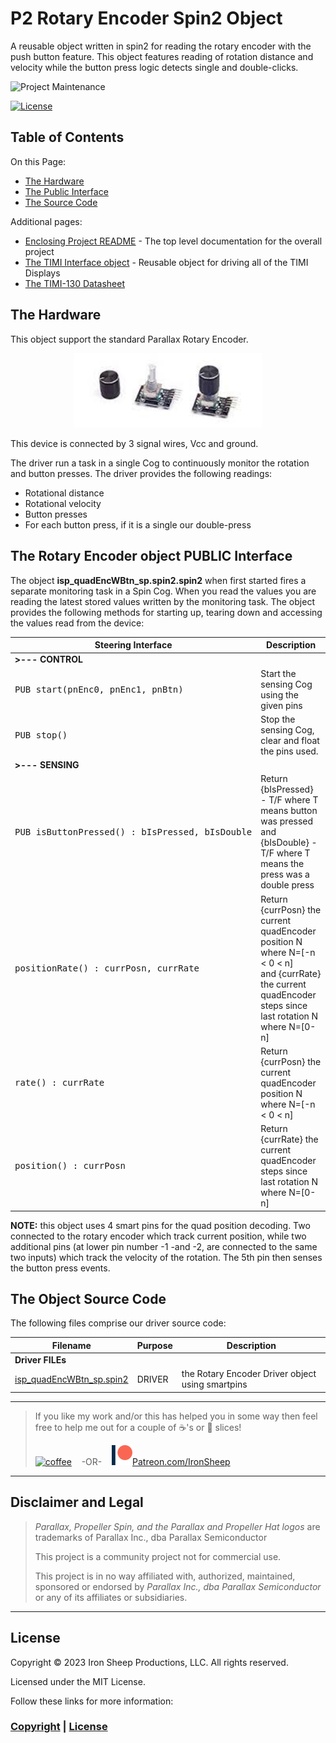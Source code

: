 # P2 Rotary Encoder Spin2 Object
A reusable object written in spin2 for reading the rotary encoder with the push button feature. This object features reading of rotation distance and velocity while the button press logic detects single and double-clicks.

![Project Maintenance][maintenance-shield]

[![License][license-shield]](LICENSE)

## Table of Contents

On this Page:

- [The Hardware](#the-hardware)
- [The Public Interface](#the-rotary-encoder-object-public-interface)
- [The Source Code](#the-object-source-code)

Additional pages:

- [Enclosing Project README](./README.md) - The top level documentation for the overall project
- [The TIMI Interface object](./TIMI.md) - Reusable object for driving all of the TIMI Displays
- [The TIMI-130 Datasheet](./Docs/TIMI-130_Datasheet_REV1.0.pdf) 

## The Hardware

This object support the standard Parallax Rotary Encoder.

<p align="center">
  <img src="./DOCs/images/rotaryEncPB.jpg" width="300">
</p>

This device is connected by 3 signal wires, Vcc and ground.

The driver run a task in a single Cog to continuously monitor the rotation and button presses.  The driver provides the following readings:

- Rotational distance
- Rotational velocity
- Button presses
- For each button press, if it is a single our double-press

## The Rotary Encoder object PUBLIC Interface

The object **isp\_quadEncWBtn_sp.spin2.spin2** when first started fires a separate monitoring task in a Spin Cog. When you read the values you are reading the latest stored values written by the monitoring task. 
The object provides the following methods for starting up, tearing down and accessing the values read from the device:

| Steering Interface | Description |
| --- | --- |
|  **>--- CONTROL**
| <PRE>PUB start(pnEnc0, pnEnc1, pnBtn)</PRE> | Start the sensing Cog using the given pins 
| <PRE>PUB stop()</PRE> | Stop the sensing Cog, clear and float the pins used.
|  **>--- SENSING**
| <PRE>PUB isButtonPressed() : bIsPressed, bIsDouble</PRE> | Return {bIsPressed} - T/F where T means button was pressed </br> and {bIsDouble} - T/F where T means the press was a double press |
| <PRE>positionRate() : currPosn, currRate</PRE> | Return {currPosn} the current quadEncoder position N where N=[-n < 0 < n] </br> and {currRate} the current quadEncoder steps since last rotation N where N=[0-n] |
| <PRE>rate() : currRate</PRE> | Return {currPosn} the current quadEncoder position N where N=[-n < 0 < n] |
| <PRE>position() : currPosn</PRE> | Return {currRate} the current quadEncoder steps since last rotation N where N=[0-n] |

**NOTE:** this object uses 4 smart pins for the quad position decoding.  Two connected to the rotary encoder which track current position, while two additional pins (at lower pin number -1 -and -2, are connected to the same two inputs) which track the velocity of the rotation. The 5th pin then senses the button press events.

## The Object Source Code


The following files comprise our driver source code:

| Filename | Purpose | Description |
| --- | --- | --- |
| **Driver FILEs**
| [isp\_quadEncWBtn_sp.spin2](isp_quadEncWBtn_sp.spin2) | DRIVER | the Rotary Encoder Driver object using smartpins

---

> If you like my work and/or this has helped you in some way then feel free to help me out for a couple of :coffee:'s or :pizza: slices!
>
> [![coffee](https://www.buymeacoffee.com/assets/img/custom_images/black_img.png)](https://www.buymeacoffee.com/ironsheep) &nbsp;&nbsp; -OR- &nbsp;&nbsp; [![Patreon](./DOCs/images/patreon.png)](https://www.patreon.com/IronSheep?fan_landing=true)[Patreon.com/IronSheep](https://www.patreon.com/IronSheep?fan_landing=true)

---

## Disclaimer and Legal

> *Parallax, Propeller Spin, and the Parallax and Propeller Hat logos* are trademarks of Parallax Inc., dba Parallax Semiconductor
>
> This project is a community project not for commercial use.
>
> This project is in no way affiliated with, authorized, maintained, sponsored or endorsed by *Parallax Inc., dba Parallax Semiconductor* or any of its affiliates or subsidiaries.

---

## License

Copyright © 2023 Iron Sheep Productions, LLC. All rights reserved.

Licensed under the MIT License.

Follow these links for more information:

### [Copyright](copyright) | [License](LICENSE)

[maintenance-shield]: https://img.shields.io/badge/maintainer-stephen%40ironsheep%2ebiz-blue.svg?style=for-the-badge

[license-shield]: https://camo.githubusercontent.com/bc04f96d911ea5f6e3b00e44fc0731ea74c8e1e9/68747470733a2f2f696d672e736869656c64732e696f2f6769746875622f6c6963656e73652f69616e74726963682f746578742d646976696465722d726f772e7376673f7374796c653d666f722d7468652d6261646765
